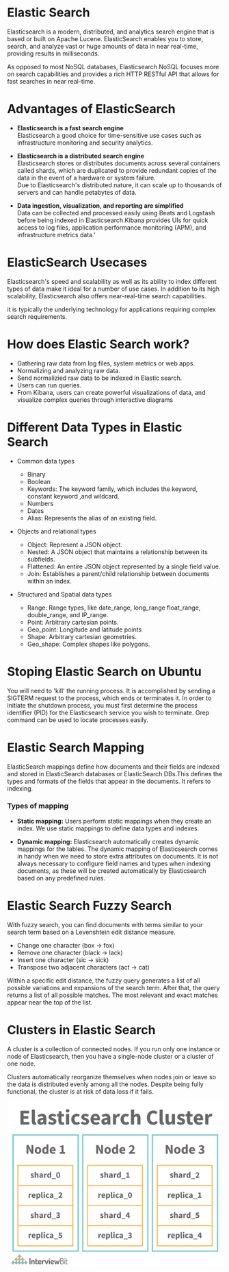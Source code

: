 # Elastic Search
Elasticsearch is a modern, distributed, and analytics search engine that is based or built on Apache Lucene. ElasticSearch enables you to store, search, and analyze vast or huge amounts of data in near real-time, providing results in milliseconds.
<br/>

As opposed to most NoSQL databases, Elasticsearch NoSQL focuses more on search capabilities and provides a rich HTTP RESTful API that allows for fast searches in near real-time.

# Advantages of ElasticSearch
- **Elasticsearch is a fast search engine** <br/>
Elasticsearch a good choice for time-sensitive use cases such as infrastructure monitoring and security analytics.

- **Elasticsearch is a distributed search engine<br/>**
Elasticsearch stores or distributes documents across several containers called shards, which are duplicated to provide redundant copies of the data in the event of a hardware or system failure. 
<br/>Due to Elasticsearch's distributed nature, it can scale up to thousands of servers and can handle petabytes of data.

- **Data ingestion, visualization, and reporting are simplified**<br/>
Data can be collected and processed easily using Beats and
Logstash before being indexed in Elasticsearch.Kibana provides UIs for quick access to log files, application performance monitoring (APM), and infrastructure metrics data.'

# ElasticSearch Usecases
Elasticsearch's speed and scalability as well as its ability to index different types of data make it ideal for a number of use cases. In addition to its high scalability, Elasticsearch also offers near-real-time search capabilities.<br/>

it is typically the underlying technology for applications requiring complex search
requirements.

# How does Elastic Search work?
- Gathering raw data from log files, system metrics or web apps.
- Normalizing and analyzing raw data.
- Send normalizied raw data to be indexed in Elastic search.
- Users can run queries.
- From Kibana,  users can create powerful visualizations of data, and visualize complex queries through interactive diagrams

# Different Data Types in Elastic Search
- Common data types
    - Binary
    - Boolean
    - Keywords: The keyword family, which includes the keyword, constant keyword ,and wildcard.
    - Numbers
    - Dates
    - Alias: Represents the alias of an existing field.

- Objects and relational types
    - Object: Represent a JSON object.
    - Nested: A JSON object that maintains a relationship between its subfields.
    - Flattened: An entire JSON object represented by a single field value.
    - Join: Establishes a parent/child relationship between documents within an index.

- Structured and Spatial data types
    - Range: Range types, like date_range, long_range float_range, double_range, and IP_range.
    - Point: Arbitrary cartesian points.
    - Geo_point: Longitude and latitude points
    - Shape: Arbitrary cartesian geometries.
    - Geo_shape: Complex shapes like polygons.

# Stoping Elastic Search on Ubuntu
You will need to 'kill' the running process. It is accomplished by sending a SIGTERM request to the process, which ends or terminates it. In order to initiate the shutdown process, you must first determine the process identifier (PID) for the Elasticsearch service you wish to terminate. Grep command can be used to locate processes easily.

# Elastic Search Mapping
ElasticSearch mappings define how documents and their fields are indexed and stored in ElasticSearch databases or ElasticSearch DBs.This defines the types and formats of the fields that appear in the documents. It refers to indexing.
<br/>

### Types of mapping
- **Static mapping:** Users perform static mappings when they create an index. We use static mappings to define data types and indexes.

- **Dynamic mapping:** Elasticsearch automatically creates dynamic mappings for the tables. The dynamic mapping of Elasticsearch comes in handy when we need to store extra attributes on documents. It is not always necessary to configure field names and types when indexing documents, as these will be created automatically by Elasticsearch based on any predefined rules.


# Elastic Search Fuzzy Search
With fuzzy search, you can find documents with terms similar to your search term based on a Levenshtein edit distance measure.
- Change one character (box → fox)
- Remove one character (black → lack)
- Insert one character (sic → sick)
- Transpose two adjacent characters (act → cat)

Within a specific edit distance, the fuzzy query generates a list of all possible variations and expansions of the search term. After that, the query returns a list of all possible matches. The most relevant and exact matches appear near the top of the list.

# Clusters in Elastic Search
A cluster is a collection of connected nodes. If you run only one instance or node of Elasticsearch, then you have a single-node cluster or a cluster of one node.<br/>

Clusters automatically reorganize themselves when nodes join or leave so the data is distributed evenly among all the nodes. Despite being fully functional, the cluster is at risk of data loss if it fails.

![](./elastic-cluster.png)